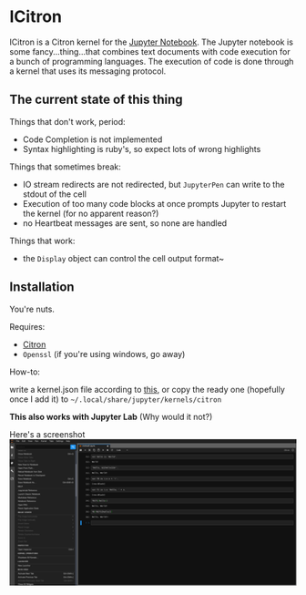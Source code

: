 # ICitron

ICitron is a Citron kernel for the [Jupyter Notebook]().
The Jupyter notebook is some fancy...thing...that combines text documents with code execution for a bunch of programming languages.
The execution of code is done through a kernel that uses its messaging protocol.

## The current state of this thing

Things that don't work, period:
+ Code Completion is not implemented
+ Syntax highlighting is ruby's, so expect lots of wrong highlights


Things that sometimes break:
+ IO stream redirects are not redirected, but `JupyterPen` can write to the stdout of the cell
+ Execution of too many code blocks at once prompts Jupyter to restart the kernel (for no apparent reason?)
+ no Heartbeat messages are sent, so none are handled


Things that work:
+ the `Display` object can control the cell output format~

## Installation
You're nuts.

Requires:

+ [Citron](https://github.com/alimpfard/citron)
+ `Openssl` (if you're using windows, go away)

How-to:

write a kernel.json file according to [this](https://jupyter-client.readthedocs.io/en/stable/kernels.html#kernel-specs), or copy the ready one (hopefully once I add it)
to `~/.local/share/jupyter/kernels/citron`


**This also works with Jupyter Lab** (Why would it not?)

Here's a screenshot
![Screenshot: Hello](images/screenshot-hello.png)
